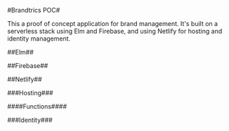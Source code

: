 #Brandtrics POC#

This a proof of concept application for brand management. It's built on a serverless stack using Elm and Firebase, and using Netlify for hosting and identity management.

##Elm##

##Firebase##

##Netlify##

###Hosting###

####Functions####

###Identity###

